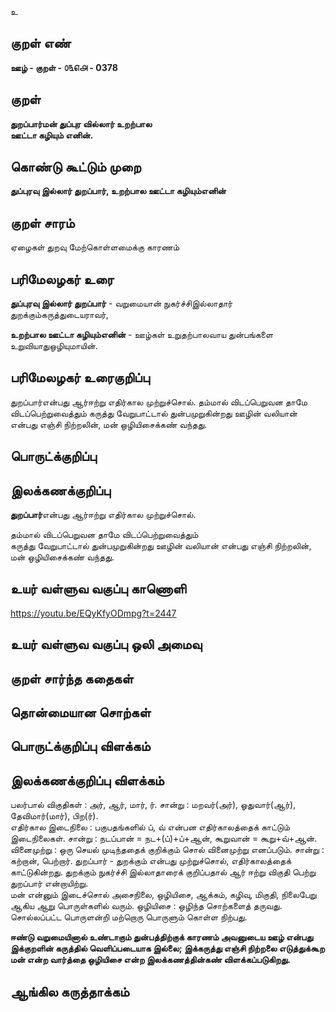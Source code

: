 உ

## குறள் எண் 

**ஊழ் - குறள் - ௦௩௭௮ - 0378**  

## குறள் 

**துறப்பார்மன் துப்புர வில்லார் உறற்பால  
ஊட்டா கழியும் எனின்.**

## கொண்டு கூட்டும் முறை

**துப்புரவு இல்லார் துறப்பார், உறற்பால ஊட்டா கழியும்எனின்**

## குறள் சாரம் 

ஏழைகள் துறவு மேற்கொள்ளமைக்கு காரணம்   

## பரிமேலழகர் உரை

**துப்புரவு இல்லார் துறப்பார்** - வறுமையான் நுகர்ச்சிஇல்லாதார் துறக்கும்கருத்துடையராவர்,  

**உறற்பால ஊட்டா கழியும்எனின்** - ஊழ்கள் உறுதற்பாலவாய துன்பங்களை உறுவியாதுஒழியுமாயின். 

## பரிமேலழகர் உரைகுறிப்பு   

துறப்பார்என்பது ஆர்ஈற்று எதிர்கால முற்றுச்சொல். தம்மால் விடப்பெறுவன தாமே விடப்பெற்றுவைத்தும் கருத்து வேறுபாட்டால் துன்பமுறுகின்றது ஊழின் வலியான் என்பது எஞ்சி நிற்றலின், மன் ஒழியிசைக்கண் வந்தது.   

## பொருட்க்குறிப்பு 


## இலக்கணக்குறிப்பு  

**துறப்பார்**என்பது ஆர்ஈற்று எதிர்கால முற்றுச்சொல்.  

தம்மால் விடப்பெறுவன தாமே விடப்பெற்றுவைத்தும்  
கருத்து வேறுபாட்டால் துன்பமுறுகின்றது ஊழின் வலியான் என்பது எஞ்சி நிற்றலின்,  
மன் ஒழியிசைக்கண் வந்தது.    

## உயர் வள்ளுவ வகுப்பு காணொளி

https://youtu.be/EQyKfyODmpg?t=2447

## உயர் வள்ளுவ வகுப்பு ஒலி அமைவு 

 
## குறள் சார்ந்த கதைகள் 


## தொன்மையான சொற்கள்


## பொருட்க்குறிப்பு விளக்கம்


## இலக்கணக்குறிப்பு விளக்கம்

பலர்பால் விகுதிகள் : அர், ஆர், மார், ர். சான்று : மறவர்(அர்), ஓதுவார்(ஆர்), தேவிமார்(மார்), பிற(ர்).      
எதிர்கால இடைநிலை : பகுபதங்களில் ப், வ் என்பன எதிர்காலத்தைக் காட்டும் இடைநிலைகள். சான்று : நடப்பான் = நட+(ப்)+ப்+ஆன், கூறுவான் = கூறு+வ்+ஆன்.   
வினைமுற்று : ஒரு செயல் முடிந்ததைக் குறிக்கும் சொல் வினைமுற்று எனப்படும். சான்று : கற்றான், பெற்றார். 
துறப்பார் - துறக்கும் என்பது முற்றுச்சொல், எதிர்காலத்தைக் காட்டுகின்றது. துறக்கும் நுகர்ச்சி இல்லாதாரைக் குறிப்பதால் ஆர் ஈற்று விகுதி பெற்று துறப்பார் என்றாயிற்று.  
மன் என்னும் இடைச்சொல் அசைநிலை, ஒழியிசை, ஆக்கம், கழிவு, மிகுதி, நிலைபேறு ஆகிய ஆறு பொருள்களில் வரும். ஒழியிசை : ஒழிந்த சொற்களைத் தருவது. சொல்லப்பட்ட பொருளன்றி மற்றொரு பொருளும் கொள்ள நிற்பது.  

**ஈண்டு வறுமையினால் உண்டாகும் துன்பத்திற்குக் காரணம் அவனுடைய ஊழ் என்பது இக்குறளின் கருத்தில் வெளிப்படையாக இல்லை; இக்கருத்து எஞ்சி நிற்றலை எடுத்துக்கூற மன் என்ற வார்த்தை ஒழியிசை என்ற இலக்கணத்தின்கண் விளக்கப்படுகிறது.** 

## ஆங்கில கருத்தாக்கம் 


